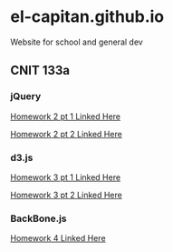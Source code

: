 # el-capitan.github.io
Website for school and general dev

<h2>CNIT 133a</h2>
<h3>jQuery</h3>
<p><a href="hwk2.html">Homework 2 pt 1 Linked Here</a></p>
<p><a href="homework2.html">Homework 2 pt 2 Linked Here</a></p>
<h3>d3.js</h3>
<p><a href="hw3.html">Homework 3 pt 1 Linked Here</a></p>
<p><a href="hw3bar.html">Homework 3 pt 2 Linked Here</a></p>
<h3>BackBone.js</h3>
<p><a href="hwk4.html">Homework 4 Linked Here</a></p>